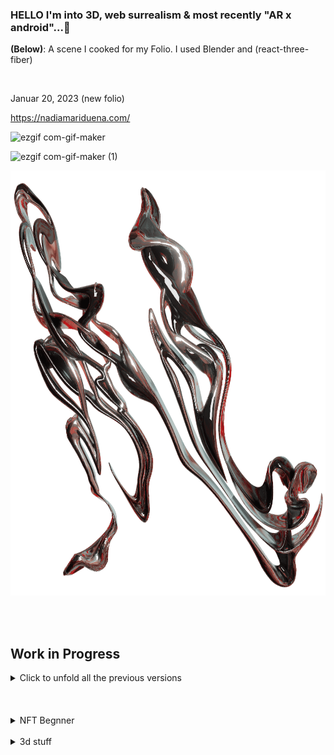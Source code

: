  


<!--  <div style="display: flex; flex-direction: row;">
 <img src="cyclop-smile.svg" width="80" height="80"/>
 <img src="cyclop-smile.svg" width="80" height="80"/>
  <img src="cyclop-smile.svg" width="80" height="80"/>
</div>  -->
 
### HELLO I'm into 3D, web surrealism & most recently "AR x android"...👾 <br>


**(Below)**: A scene I cooked for my Folio. I used Blender and (react-three-fiber)
 

<br>

Januar 20, 2023 (new folio)

https://nadiamariduena.com/

![ezgif com-gif-maker](https://user-images.githubusercontent.com/58809268/213819211-536eacd9-8629-49e8-9aaf-e264d94a9a05.gif)



![ezgif com-gif-maker (1)](https://user-images.githubusercontent.com/58809268/213820483-0046ca3e-5500-4116-96d1-4b64e01479ed.gif)



  
  
 
  

 <div style="display: flex; flex-direction: row;">
 
 <img class="img" src="N-forNadiamariduena.png" width="650" height="680"/>
</div>
   
    
 
   
   <br>
     <br>
       <br>
 

## Work in Progress 

 
<details>
<summary>Click to unfold all the previous versions</summary> 
   
<br>
 
 
 
 
  Nov 6, 2022 (draggable component)
 https://nemu-mobile-store.netlify.app/
 
 <br>

https://user-images.githubusercontent.com/58809268/200151365-e9cddb02-9aa6-4c20-af36-e8c8839aff25.mp4


 
 
 #### Nov 2.2022
   
   <br>
   
   

https://user-images.githubusercontent.com/58809268/199617082-1df3164a-4c7f-4e23-a991-d00afee0dff5.mp4
 
 
 <br>
 
  #### Nov 15. 2021


https://user-images.githubusercontent.com/58809268/200211392-534ceae4-b866-4068-8e0a-370c71103e69.mp4


 
  <br>
 
 #### Oct 27, 2021 
 




https://user-images.githubusercontent.com/58809268/200209296-c0729554-bdb3-457e-a80c-3fb73be51880.mp4



 
 <br>
</details>      
   
 

  
 
<br> 
<br>  
<br>

 

<details>
<summary>NFT Begnner</summary> 
   
<br>

# <a href="https://emoji.gg/emoji/1385-metamask"><img src="https://emoji.gg/assets/emoji/1385-metamask.png" width="64px" height="64px" alt="metamask"></a>
   
### OpenSea marketplace [repo](https://github.com/nadiamariduena/opensea-marketplace)  
#### Stack: Blockchain Web 3.0 App with  Next.js | Sanity.io | thirdweb | Tailwind | Alchemy
   
 
 [<img src="preview-image.webp"/>](https://opensea-clone-nadia-mariduena-exercise.vercel.app/) 
   
  <br>
   
   
     
[<img src="camaie-furniture_e-store.gif"/>](https://camaie-furniture-st.netlify.app/) 

   <br>

 
   
</details>    
 




<br>


<details>
<summary>3d stuff</summary> 
   
<br>

**CREDITS:** Barcelona Chair inspired by **Mies Van der Rohe**


      
   [<img src="CHAIR_blender-3d-threejs.gif"/>](https://preview-volkanuve.vercel.app/furniture) 
   [<img src="study1_chairMarcelBreuer_eeveTest.jpg"/>](https://preview-volkanuve.vercel.app/furniture)
   
 
   <br>

 
   
</details>

